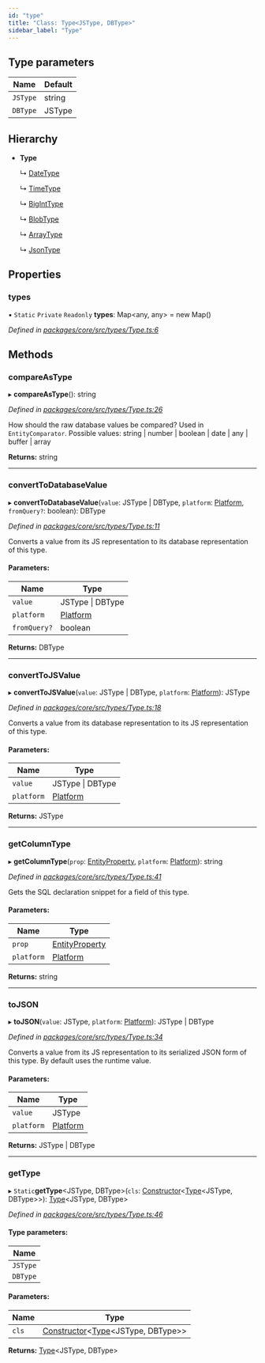 ```yaml
---
id: "type"
title: "Class: Type<JSType, DBType>"
sidebar_label: "Type"
---
```


## Type parameters

Name | Default |
------ | ------ |
`JSType` | string |
`DBType` | JSType |

## Hierarchy

* **Type**

  ↳ [DateType](datetype.md)

  ↳ [TimeType](timetype.md)

  ↳ [BigIntType](biginttype.md)

  ↳ [BlobType](blobtype.md)

  ↳ [ArrayType](arraytype.md)

  ↳ [JsonType](jsontype.md)

## Properties

### types

▪ `Static` `Private` `Readonly` **types**: Map&#60;any, any> = new Map()

*Defined in [packages/core/src/types/Type.ts:6](https://github.com/mikro-orm/mikro-orm/blob/8766baa31/packages/core/src/types/Type.ts#L6)*

## Methods

### compareAsType

▸ **compareAsType**(): string

*Defined in [packages/core/src/types/Type.ts:26](https://github.com/mikro-orm/mikro-orm/blob/8766baa31/packages/core/src/types/Type.ts#L26)*

How should the raw database values be compared? Used in `EntityComparator`.
Possible values: string | number | boolean | date | any | buffer | array

**Returns:** string

___

### convertToDatabaseValue

▸ **convertToDatabaseValue**(`value`: JSType \| DBType, `platform`: [Platform](platform.md), `fromQuery?`: boolean): DBType

*Defined in [packages/core/src/types/Type.ts:11](https://github.com/mikro-orm/mikro-orm/blob/8766baa31/packages/core/src/types/Type.ts#L11)*

Converts a value from its JS representation to its database representation of this type.

#### Parameters:

Name | Type |
------ | ------ |
`value` | JSType \| DBType |
`platform` | [Platform](platform.md) |
`fromQuery?` | boolean |

**Returns:** DBType

___

### convertToJSValue

▸ **convertToJSValue**(`value`: JSType \| DBType, `platform`: [Platform](platform.md)): JSType

*Defined in [packages/core/src/types/Type.ts:18](https://github.com/mikro-orm/mikro-orm/blob/8766baa31/packages/core/src/types/Type.ts#L18)*

Converts a value from its database representation to its JS representation of this type.

#### Parameters:

Name | Type |
------ | ------ |
`value` | JSType \| DBType |
`platform` | [Platform](platform.md) |

**Returns:** JSType

___

### getColumnType

▸ **getColumnType**(`prop`: [EntityProperty](../interfaces/entityproperty.md), `platform`: [Platform](platform.md)): string

*Defined in [packages/core/src/types/Type.ts:41](https://github.com/mikro-orm/mikro-orm/blob/8766baa31/packages/core/src/types/Type.ts#L41)*

Gets the SQL declaration snippet for a field of this type.

#### Parameters:

Name | Type |
------ | ------ |
`prop` | [EntityProperty](../interfaces/entityproperty.md) |
`platform` | [Platform](platform.md) |

**Returns:** string

___

### toJSON

▸ **toJSON**(`value`: JSType, `platform`: [Platform](platform.md)): JSType \| DBType

*Defined in [packages/core/src/types/Type.ts:34](https://github.com/mikro-orm/mikro-orm/blob/8766baa31/packages/core/src/types/Type.ts#L34)*

Converts a value from its JS representation to its serialized JSON form of this type.
By default uses the runtime value.

#### Parameters:

Name | Type |
------ | ------ |
`value` | JSType |
`platform` | [Platform](platform.md) |

**Returns:** JSType \| DBType

___

### getType

▸ `Static`**getType**&#60;JSType, DBType>(`cls`: [Constructor](../index.md#constructor)&#60;[Type](type.md)&#60;JSType, DBType>>): [Type](type.md)&#60;JSType, DBType>

*Defined in [packages/core/src/types/Type.ts:46](https://github.com/mikro-orm/mikro-orm/blob/8766baa31/packages/core/src/types/Type.ts#L46)*

#### Type parameters:

Name |
------ |
`JSType` |
`DBType` |

#### Parameters:

Name | Type |
------ | ------ |
`cls` | [Constructor](../index.md#constructor)&#60;[Type](type.md)&#60;JSType, DBType>> |

**Returns:** [Type](type.md)&#60;JSType, DBType>
